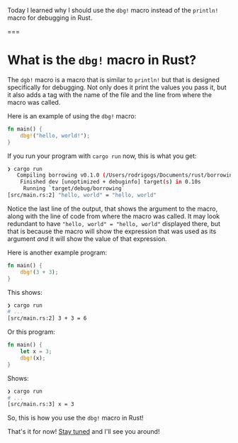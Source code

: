 Today I learned why I should use the `dbg!` macro instead of the `println!` macro for debugging in Rust.

===

# What is the `dbg!` macro in Rust?

The `dgb!` macro is a macro that is similar to `println!` but that is designed specifically for debugging.
Not only does it print the values you pass it, but it also adds a tag with the name of the file and the line from where the macro was called.

Here is an example of using the `dbg!` macro:

```rust
fn main() {
    dbg!("hello, world!");
}
```

If you run your program with `cargo run` now, this is what you get:

```bash
❯ cargo run
   Compiling borrowing v0.1.0 (/Users/rodrigogs/Documents/rust/borrowing)
    Finished dev [unoptimized + debuginfo] target(s) in 0.10s
     Running `target/debug/borrowing`
[src/main.rs:2] "hello, world" = "hello, world"
```

Notice the last line of the output, that shows the argument to the macro, along with the line of code from where the macro was called.
It may look redundant to have `"hello, world" = "hello, world"` displayed there, but that is because the macro will show the expression that was used as its argument _and_ it will show the value of that expression.

Here is another example program:

```rust
fn main() {
    dbg!(3 + 3);
}
```

This shows:

```bash
❯ cargo run
# ...
[src/main.rs:2] 3 + 3 = 6
```

Or this program:

```rust
fn main() {
    let x = 3;
    dbg!(x);
}
```

Shows:

```bash
❯ cargo run
# ...
[src/main.rs:3] x = 3
```

So, this is how you use the `dbg!` macro in Rust!


That's it for now! [Stay tuned][subscribe] and I'll see you around!

[subscribe]: /subscribe
